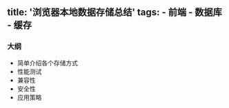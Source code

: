 title: '浏览器本地数据存储总结'
tags:
    - 前端
    - 数据库
    - 缓存
---

### 大纲
- 简单介绍各个存储方式
- 性能测试
- 兼容性
- 安全性
- 应用策略




